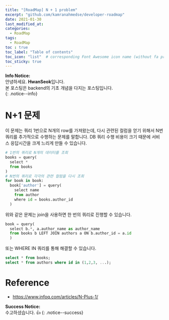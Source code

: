 ```yaml
---
title: "[RoadMap] N + 1 problem"
excerpt: "github.com/kamranahmedse/developer-roadmap"
date: 2021-01-30
last_modified_at: 
categories:
  - RoadMap
tags:
  - RoadMap 
toc : true
toc_label: "Table of contents"
toc_icon: "list"  # corresponding Font Awesome icon name (without fa prefix)
toc_sticky: true
---
```


**Info Notice:**  
안녕하세요. **HwanSeok**입니다.  
본 포스팅은 backend의 기초 개념을 다지는 포스팅입니다.  
{: .notice--info}

# N+1 문제

이 문제는 쿼리 1번으로 N개의 row를 가져왔는데, 다시 관련된 컬럼을 얻기 위해서 N번 쿼리를 추가적으로 수행하는 문제를 말합니다. DB 쿼리 수행 비용이 크기 때문에 서비스 응답시간을 크게 느리게 만들 수 있습니다.  

```python
# 1번의 쿼리로 N개의 데이터를 조회
books = query(
  select * 
  from books
)
# N번의 쿼리로 각각의 관련 컬럼을 다시 조회
for book in book:
  book['author'] = query(
    select name 
    from author 
    where id = books.author_id
  )
```  

위와 같은 문제는 join을 사용하면 한 번의 쿼리로 진행할 수 있습니다.  

```python
book = query(
  select b.*, a.author_name as author_name
  from books b LEFT JOIN authors a ON b.author_id = a.id
  )
```

또는 WHERE IN 쿼리를 통해 해결할 수 있습니다. 

```sql
select * from books;
select * from authors where id in (1,2,3, ...);
```


# Reference

- https://www.infoq.com/articles/N-Plus-1/

**Success Notice:**  
수고하셨습니다. :+1:
{: .notice--success}